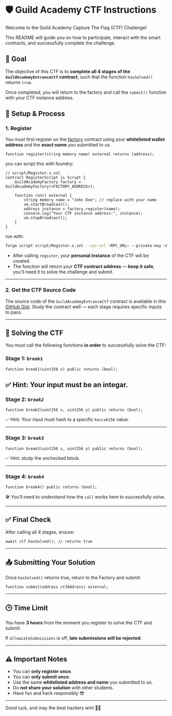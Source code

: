 # 🛡️ Guild Academy CTF Instructions

Welcome to the Guild Academy Capture The Flag (CTF) Challenge!

This README will guide you on how to participate, interact with the smart contracts, and successfully complete the challenge.



## 🎯 Goal

The objective of this CTF is to **complete all 4 stages of the `GuildAcademyEntranceCtf` contract**, such that the function `hasSolved()` returns `true`.

Once completed, you will return to the factory and call the `submit()` function with your CTF instance address.


## 🧪 Setup & Process

### 1. **Register**

You must first register on the [factory](https://sepolia.etherscan.io/address/0x56f193f1ed2edfc0cccd21aa673c975923f34791) contract using your **whitelisted wallet address** and the **exact name** you submitted to us.

```solidity
function register(string memory name) external returns (address);
```

you can script this with foundry:

```solidity
// script/Register.s.sol
contract RegisterScript is Script {
    GuildAcademyFactory factory = GuildAcademyFactory(<FACTORY_ADDRESS>);

    function run() external {
        string memory name = "John Doe"; // replace with your name
        vm.startBroadcast();
        address instance = factory.register(name);
        console.log("Your CTF instance address:", instance);
        vm.stopBroadcast();
    }
}
```

run with:

```sh
forge script script/Register.s.sol --rpc-url <RPC_URL> --private-key <PRIVATE_KEY> --broadcast
```

- After calling `register`, your **personal instance** of the CTF will be created.
- The function will return your **CTF contract address** — **keep it safe**, you'll need it to solve the challenge and submit.

---

### 2. **Get the CTF Source Code**

The source code of the `GuildAcademyEntranceCtf` contract is available in this [GitHub Gist](https://gist.github.com/DevPelz/8b18ad642fd5d344314cbdd983de62da). Study the contract well — each stage requires specific inputs to pass.

---

## 🧩 Solving the CTF

You must call the following functions **in order** to successfully solve the CTF:

### Stage 1: `break1`

```solidity
function break1(uint256 x) public returns (bool);
```

## ✅ Hint: Your input must be an integar.

### Stage 2: `break2`

```solidity
function break2(uint256 x, uint256 y) public returns (bool);
```

✅ Hint: Your input must hash to a specific `keccak256` value.

---

### Stage 3: `break3`

```solidity
function break3(uint256 x, uint256 y) public returns (bool);
```

✅ Hint: study the unchecked block.

---

### Stage 4: `break4`

```solidity
function break4() public returns (bool);
```

🛠 You’ll need to understand how the `call` works here to successfully solve.

---

## ✅ Final Check

After calling all 4 stages, ensure:

```solidity
await ctf.hasSolved(); // returns true
```

---

## 📤 Submitting Your Solution

Once `hasSolved()` returns true, return to the Factory and submit:

```solidity
function submit(address ctfAddress) external;
```

---

## 🕒 Time Limit

You have **3 hours** from the moment you register to solve the CTF and submit.

If `allowLateSubmissions` is off, **late submissions will be rejected**.

---

## ⚠️ Important Notes

- You can **only register once**.
- You can **only submit once**.
- Use the same **whitelisted address and name** you submitted to us.
- Do **not share your solution** with other students.
- Have fun and hack responsibly 😎

---

Good luck, and may the best hackers win! 🧠💥
